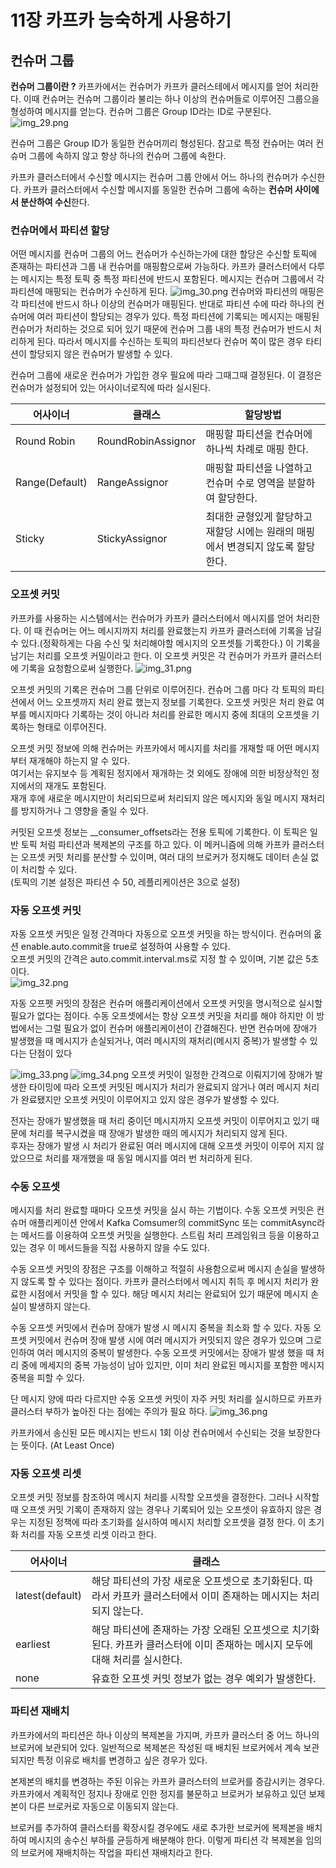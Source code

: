 # 11장 카프카 능숙하게 사용하기

## 컨슈머 그룹
**컨슈머 그룹이란 ?**
카프카에서는 컨슈머가 카프카 클러스테에서 메시지를 얻어 처리한다. 이때 컨슈머는 컨슈머 그룹이라
불리는 하나 이상의 컨슈머들로 이루어진 그룹으을 형성하여 메시지를 얻는다. 컨슈머 그룹은 Group ID라는 ID로 구분된다.
![img_29.png](img_29.png)

컨슈머 그룹은 Group ID가 동일한 컨슈머끼리 형성된다. 
참고로 특정 컨슈머는 여러 컨슈머 그룹에 속하지 않고 항상 하나의 컨슈머 그룹에 속한다.

카프카 클러스터에서 수신할 메시지는 컨슈머 그룹 안에서 어느 하나의 컨슈머가 수신한다. 
카프카 클러스터에서 수신할 메시지를 동일한 컨슈머 그룹에 속하는 **컨슈머 사이에서 분산하여 수신**한다.

### 컨슈머에서 파티션 할당
어떤 메시지를 컨슈머 그룹의 어느 컨슈머가 수신하는가에 대한 할당은 수신할 토픽에 존재하는 파티션과 그룹 내 컨슈머를 매핑함으로써 가능하다.
카프카 클러스터에서 다루는 메시지는 특정 토픽 중 특정 파티션에 반드시 포함된다. 메시지는 컨슈머 그룹에서 각 파티션에 매핑되는 컨슈머가 수신하게 된다.
![img_30.png](img_30.png)
컨슈머와 파티션의 매핑은 각 파티션에 반드시 하나 이상의 컨슈머가 매핑된다. 반대로 파티션 수에 따라 하나의 컨슈머에 여러 파티션이 할당되는 경우가 있다. 
특정 파티션에 기록되는 메시지는 매핑된 컨슈머가 처리하는 것으로 되어 있기 때문에 컨슈머 그룹 내의 특정 컨슈머가 반드시 처리하게 된다. 
따라서 메시지를 수신하는 토픽의 파티션보다 컨슈머 쪽이 많은 경우 타티션이 할당되지 않은 컨슈머가 발생할 수 있다.

컨슈머 그룹에 새로운 컨슈머가 가입한 경우 필요에 따라 그때그때 결정된다. 이 결정은 컨슈머가 설정되어 있는 어사이너로직에 따라 실시된다.

| 어사이너           | 클래스| 할당방법|
|----------------|---|---|
| Round Robin    | RoundRobinAssignor  | 매핑할 파티션을 컨슈머에 하나씩 차례로 매핑 한다.|
| Range(Default) | RangeAssignor  | 매핑할 파티션을 나열하고 컨슈머 수로 영역을 분할하여 할당한다.|
| Sticky         | StickyAssignor  | 최대한 균형있게 할당하고 재할당 시에는 원래의 매핑에서 변경되지 않도록 할당한다.|

### 오프셋 커밋
카프카를 사용하는 시스템에서는 컨슈머가 카프카 클러스터에서 메시지를 얻어 처리한다. 
이 때 컨슈머는 어느 메시지까지 처리를 완료했는지 카프카 클러스터에 기록을 남길수 있다.(정확하게는 다음 수신 및 처리해야할 메시지의 오프셋틀 기록한다.) 이 기록을 남기는 처리를 오프셋 커밀이라고 한다. 
이 오프셋 커밋은 각 컨슈머가 카프카 클러스터에 기록을 요청함으로써 실행한다.
![img_31.png](img_31.png)

오프셋 커밋의 기록은 컨슈머 그룹 단위로 이루어진다. 컨슈머 그룹 마다 각 토픽의 파티션에서 어느 오프셋까지 처리 완료 했는지 정보를 기록한다. 
오프셋 커밋은 처리 완료 여부를 메시지마다 기록하는 것이 아니라 처리를 완료한 메시지 중에 최대의 오프셋을 기록하는 형태로 이루어진다.

오프셋 커밋 정보에 의해 컨슈머는 카프카에서 메시지를 처리를 개재할 때 어떤 메시지부터 재개해야 하는지 알 수 있다.  
여기서는 유지보수 등 계획된 정지에서 재개하는 것 외에도 장애에 의한 비정상적인 정지에서의 재개도 포함된다.  
재개 후에 새로운 메시지만이 처리되므로써 처리되지 않은 메시지와 동일 메시지 재처리를 방지하거나 그 영향을 줄일 수 있다.  

커밋된 오프셋 정보는 __consumer_offsets라는 전용 토픽에 기록한다. 
이 토픽은 일반 토픽 처럼 파티션과 복제본의 구조를 하고 있다. 이 메커니즘에 의해 카프카 클러스터는 오프셋 커밋 처리를 분산할 수 있이며, 
여러 대의 브로커가 정지해도 데이터 손실 없이 처리할 수 있다.  
(토픽의 기본 설정은 파티션 수 50, 레플리케이션은 3으로 설정)

### 자동 오프셋 커밋
자동 오프셋 커밋은 일정 간격마다 자동으로 오프셋 커밋을 하는 방식이다.
컨슈머의 옶션 enable.auto.commit을 true로 설정하여 사용할 수 있다.  
오프셋 커밋의 간격은 auto.commit.interval.ms로 지정 할 수 있이며, 기본 값은 5초이다.  
![img_32.png](img_32.png)

자동 오프펫 커밋의 장점은 컨슈머 애플리케이션에서 오프셋 커밋을 명시적으로 실시할 필요가 없다는 점이다. 
수동 오프셋에서는 항상 오프셋 커밋을 처리를 해야 하지만 이 방법에서는 그럴 필요가 없이 컨슈머 애플리케이션이 간결해진다. 
반면 컨슈머에 장애가 발생했을 때 메시지가 손실되거나, 여러 메시지의 재처리(메시지 중복)가 발생할 수 있다는 단점이 있다

![img_33.png](img_33.png)
![img_34.png](img_34.png)
오프셋 커밋이 일정한 간격으로 이뤄지기에 장애가 발생한 타이밍에 따라 오프셋 커밋된 메시지가 처리가 완료되지 않거나 
여러 메시지 처리가 완료됐지만 오프셋 커밋이 이루어지고 있지 않은 경우가 발생할 수 있다.

전자는 장애가 발생했을 때 처리 중이던 메시지까지 오프셋 커밋이 이루어지고 있기 때문에 처리를 복구시켰을 때 장애가 발생한 때의 메시지가 처리되지 않게 된다.  
후자는 장애가 발생 시 처리가 완료된 여러 메시지에 대해 오프셋 커밋이 이루어 지지 않았으므로 처리를 재개했을 때 동일 메시지를 여러 번 처리하게 된다.

### 수동 오프셋
메시지를 처리 완료할 때마다 오프셋 커밋을 실시 하는 기법이다.
수동 오프셋 커밋은 컨슈머 애플리케이션 안에서 Kafka Comsumer의 commitSync 또는 commitAsync라는 메서드를 이용하여 오프셋 커밋을 실행한다. 
스트림 처리 프레임워크 등을 이용하고 있는 경우 이 메서드들을 직접 사용하지 않을 수도 있다.

수동 오프셋 커밋의 장점은 구조를 이해하고 적절히 사용함으로써 메시지 손실을 발생하지 않도록 할 수 있다는 점이다. 카프카 클러스터에서 메시지 취득 후 메시지 처리가 완료한 시점에서 커밋을 할 수 있다. 
해당 메시지 처리는 완료되어 있기 때문에 메시지 손실이 발생하지 않는다.

수동 오프셋 커밋에서 컨슈머 장애가 발생 시 메시지 중복을 최소화 할 수 있다. 자동 오프셋 커밋에서 컨슈머 장애 발생 시에 여러 메시지가 커밋되지 않은 경우가 있으며 
그로 인하여 여러 메시지의 중복이 발생한다. 수동 오프셋 커밋에서는 장애가 발생 했을 때 처리 중에 메세지의 중복 가능성이 
남아 있지만, 이미 처리 완료된 메시지를 포함한 메시지 중복을 피할 수 있다.

단 메시지 양에 따라 다르지만 수동 오프셋 커밋이 자주 커밋 처리를 실시하므로 카프카 클러스터 부하가 높아진 다는 점에는 주의가 필요 하다.
![img_36.png](img_36.png)

카프카에서 송신된 모든 메시지는 반드시 1회 이상 컨슈머에서 수신되는 것을 보장한다는 뜻이다. (At Least Once)

### 자동 오프셋 리셋
오프셋 커밋 정보를 참조하여 메시지 처리를 시작할 오프셋을 결정한다. 그러나 시작할 때 오프셋 커밋 기록이 존재하지 않는 경우나 기록되어 있는 오프셋이 
유효하지 않은 경우는 지정된 정책에 따라 초기화를 실시하여 메시지 처리할 오프셋을 결정 한다. 
이 초기화 처리를 자동 오프셋 리셋 이라고 한다.

| 어사이너             | 클래스|
|------------------|---|
| latest(default)	 | 해당 파티션의 가장 새로운 오프셋으로 초기화된다. 따라서 카프카 클러스터에서 이미 존재하는 메시지는 처리되지 않는다.|
| earliest         | 해당 파티션에 존재하는 가장 오래된 오프셋으로 치기화된다. 카프카 클러스터에 이미 존재하는 메시지 모두에 대해 처리를 실시한다.|
| none             | 유효한 오프셋 커밋 정보가 없는 경우 예외가 발생한다.|

### 파티션 재배치
카프카에서의 파티션은 하나 이상의 복제본을 가지며, 카프카 클러스터 중 어느 하나의 브로커에 보관되어 있다. 
일반적으로 복제본은 작성된 때 배치된 브로커에서 계속 보관되지만 특정 이유로 배치를 변경하고 싶은 경우가 있다.

본제본의 배치를 변경하는 주된 이유는 카프카 클러스터의 브로커를 증감시키는 경우다. 카프카에서 계획적인 정지나 
장애로 인한 정지를 불문하고 브로커가 보유하고 있던 보제본이 다른 브로커로 자동으로 이동되지 않는다.

브로커를 추가하여 클러스터를 확장시킬 경우에도 새로 추가한 브로커에 복제본을 배치하여 메시지의 송수신 부하를 균등하게 배분해야 한다. 
이렇게 파티션 각 복제본을 임의의 브로커에 재배치하는 작업을 파티션 재배치라고 한다.
 

